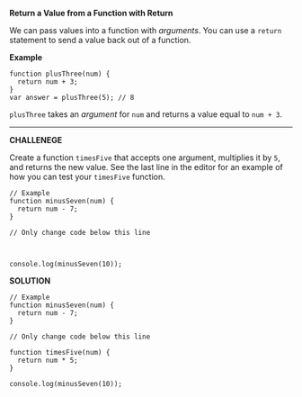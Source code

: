 **Return a Value from a Function with Return**

We can pass values into a function with _arguments_. You can use a `return` statement to send a value back out of a function.

**Example**

```
function plusThree(num) {
  return num + 3;
}
var answer = plusThree(5); // 8
```

`plusThree` takes an _argument_ for `num` and returns a value equal to `num + 3`.



---------------------

**CHALLENEGE**

Create a function `timesFive` that accepts one argument, multiplies it by `5`, and returns the new value. See the last line in the editor for an example of how you can test your `timesFive` function.

```
// Example
function minusSeven(num) {
  return num - 7;
}

// Only change code below this line



console.log(minusSeven(10));

```

**SOLUTION**

```
// Example
function minusSeven(num) {
  return num - 7;
}

// Only change code below this line

function timesFive(num) {
  return num * 5;
}

console.log(minusSeven(10));
```
